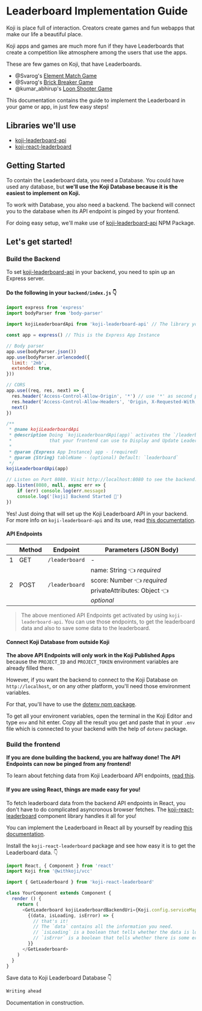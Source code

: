 # Leaderboard Implementation Guide

Koji is place full of interaction. Creators create games and fun webapps that make our life a beautiful place.

Koji apps and games are much more fun if they have Leaderboards that create a competition like atmosphere among the users that use the apps.

These are few games on Koji, that have Leaderboards.

- @Svarog's [Element Match Game](https://withkoji.com/~Svarog1389/element-match)
- @Svarog's [Brick Breaker Game](https://withkoji.com/~Svarog1389/brick-breaker)
- @kumar_abhirup's [Loon Shooter Game](https://withkoji.com/~kumar_abhirup/loon-shooter)

This documentation contains the guide to implement the Leaderboard in your game or app, in just few easy steps!

## Libraries we'll use

- [koji-leaderboard-api](https://www.npmjs.com/package/koji-leaderboard-api)
- [koji-react-leaderboard](https://www.npmjs.com/package/koji-react-leaderboard)

## Getting Started

To contain the Leaderboard data, you need a Database. You could have used any database, but **we'll use the Koji Database because it is the easiest to implement on Koji.**

To work with Database, you also need a backend. The backend will connect you to the database when its API endpoint is pinged by your frontend.

For doing easy setup, we'll make use of [koji-leaderboard-api](https://www.npmjs.com/package/koji-leaderboard-api) NPM Package.

## Let's get started!

<!-- We first need to remix a good scaffold that contains both `frontend` and `backend`.

Let us choose [this Scaffold](https://withkoji.com/~dmitry/koji-react-scaffold-1). Go, remix it! -->

### Build the Backend

To set [koji-leaderboard-api](https://www.npmjs.com/package/koji-leaderboard-api) in your backend, you need to spin up an Express server.

#### Do the following in your `backend/index.js` 👇
```js
import express from 'express'
import bodyParser from 'body-parser'

import kojiLeaderboardApi from 'koji-leaderboard-api' // The library you are using

const app = express() // This is the Express App Instance

// Body parser
app.use(bodyParser.json())
app.use(bodyParser.urlencoded({
  limit: '2mb',
  extended: true,
}))

// CORS
app.use((req, res, next) => {
  res.header('Access-Control-Allow-Origin', '*') // use '*' as second param to allow any client to hack in
  res.header('Access-Control-Allow-Headers', 'Origin, X-Requested-With, Content-Type, Accept, Authorization, X-Jiro-Request-Tag')
  next()
})

/**
 * @name kojiLeaderboardApi
 * @description Doing `kojiLeaderboardApi(app)` activates the `/leaderboard` GET and POST API endpoints
 *              that your frontend can use to Display and Update Leaderboard
 * 
 * @param {Express App Instance} app - (required)
 * @param {String} tableName - (optional) Default: `leaderboard`
 */
kojiLeaderboardApi(app)

// Listen on Port 8080. Visit http://localhost:8080 to see the backend.
app.listen(8080, null, async err => {
    if (err) console.log(err.message)
    console.log('[koji] Backend Started 👏')
})
```

Yes! Just doing that will set up the Koji Leaderboard API in your backend. For more info on `koji-leaderboard-api` and its use, read [this documentation](https://www.npmjs.com/package/koji-leaderboard-api).

#### API Endpoints

|   | **Method** | **Endpoint**   | **Parameters (JSON Body)**                                                                             |
|---|------------|----------------|--------------------------------------------------------------------------------------------------------|
| 1 | GET        | `/leaderboard` |                                                    -                                                   |
| 2 | POST       | `/leaderboard` | name: String 👈 _required_ <br /> score: Number 👈 _required_ <br /> privateAttributes: Object 👈 _optional_ |

> The above mentioned API Endpoints get activated by using `koji-leaderboard-api`. You can use those endpoints, to get the leaderboard data and also to save some data to the leaderboard.

#### Connect Koji Database from outside Koji

**The above API Endpoints will only work in the Koji Published Apps** because the `PROJECT_ID` and `PROJECT_TOKEN` environment variables are already filled there.

However, if you want the backend to connect to the Koji Database on `http://localhost`, or on any other platform, you'll need those environment variables.

For that, you'll have to use the [dotenv npm package](http://npmjs.com/package/dotenv).

To get all your environent variables, open the terminal in the Koji Editor and type `env` and hit enter. Copy all the result you get and paste that in your `.env` file which is connected to your backend with the help of `dotenv` package.

### Build the frontend

**If you are done building the backend, you are halfway done! The API Endpoints can now be pinged from any frontend!**

To learn about fetching data from Koji Leaderboard API endpoints, [read this](https://github.com/KumarAbhirup/koji-leaderboard-api#get-leaderboard).

#### If you are using React, things are made easy for you!

To fetch leaderboard data from the backend API endpoints in React, you don't have to do complicated asyncronous browser fetches. The [koji-react-leaderboard](http://npmjs.com/package/koji-react-leaderboard) component library handles it all for you!

You can implement the Leaderboard in React all by yourself by reading [this documentation](https://github.com/KumarAbhirup/koji-react-leaderboard#%EF%B8%8F-usage).

Install the `koji-react-leaderboard` package and see how easy it is to get the Leaderboard data. 👇

```javascript
import React, { Component } from 'react'
import Koji from '@withkoji/vcc'

import { GetLeaderboard } from 'koji-react-leaderboard'

class YourComponent extends Component {
  render () {
    return (
      <GetLeaderboard kojiLeaderboardBackendUri={Koji.config.serviceMap.backend}>
        {(data, isLoading, isError) => {
          // that's it! 
          // The `data` contains all the information you need.
          // `isLoading` is a boolean that tells whether the data is loaded.
          // `isError` is a boolean that tells whether there is some error.
        }}
      </GetLeaderboard>
    )
  }
}
```

Save data to Koji Leaderboard Database 👇

```javascript
Writing ahead
```

Documentation in construction.